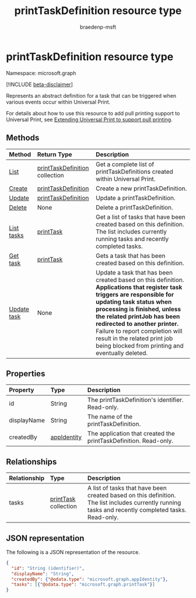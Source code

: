 ﻿---
title: printTaskDefinition resource type
description: Represents a task that can be triggered when various events occur within Universal Print.
author: braedenp-msft
localization_priority: Normal
ms.prod: universal-print
doc_type: resourcePageType
---

# printTaskDefinition resource type

Namespace: microsoft.graph

[!INCLUDE [beta-disclaimer](../../includes/beta-disclaimer.md)]

Represents an abstract definition for a task that can be triggered when various events occur within Universal Print.

For details about how to use this resource to add pull printing support to Universal Print, see [Extending Universal Print to support pull printing](/graph/universal-print-concept-overview#extending-universal-print-to-support-pull-printing).

## Methods

| Method                                                   | Return Type                                              | Description                                                                                                                                                                                                                                                                                                                                                                |
| :------------------------------------------------------- | :------------------------------------------------------- | :------------------------------------------------------------------------------------------------------------------------------------------------------------------------------------------------------------------------------------------------------------------------------------------------------------------------------------------------------------------------- |
| [List](../api/print-list-taskdefinitions.md)             | [printTaskDefinition](printtaskdefinition.md) collection | Get a complete list of printTaskDefinitions created within Universal Print.                                                                                                                                                                                                                                                                                                |
| [Create](../api/print-post-taskdefinitions.md)           | [printTaskDefinition](printtaskdefinition.md)            | Create a new printTaskDefinition.                                                                                                                                                                                                                                                                                                                                          |
| [Update](../api/print-update-taskdefinition.md)          | [printTaskDefinition](printtaskdefinition.md)            | Update a printTaskDefinition.                                                                                                                                                                                                                                                                                                                                              |
| [Delete](../api/print-delete-taskdefinition.md)          | None                                                     | Delete a printTaskDefinition.                                                                                                                                                                                                                                                                                                                                              |
| [List tasks](../api/printtaskdefinition-list-tasks.md)   | [printTask](printtask.md)                                | Get a list of tasks that have been created based on this definition. The list includes currently running tasks and recently completed tasks.                                                                                                                                                                                                                               |
| [Get task](../api/printtask-get.md)                      | [printTask](printtask.md)                                | Gets a task that has been created based on this definition.                                                                                                                                                                                                                                                                                                                |
| [Update task](../api/printtaskdefinition-update-task.md) | None                                                     | Update a task that has been created based on this definition. **Applications that register task triggers are responsible for updating task status when processing is finished, unless the related printJob has been redirected to another printer.** Failure to report completion will result in the related print job being blocked from printing and eventually deleted. |

## Properties

| Property    | Type                          | Description                                                      |
| :---------- | :---------------------------- | :--------------------------------------------------------------- |
| id          | String                        | The printTaskDefinition's identifier. Read-only.                 |
| displayName | String                        | The name of the printTaskDefinition.                             |
| createdBy   | [appIdentity](appidentity.md) | The application that created the printTaskDefinition. Read-only. |

## Relationships

| Relationship | Type                                 | Description                                                                                                                                         |
| :----------- | :----------------------------------- | :-------------------------------------------------------------------------------------------------------------------------------------------------- |
| tasks        | [printTask](printtask.md) collection | A list of tasks that have been created based on this definition. The list includes currently running tasks and recently completed tasks. Read-only. |

## JSON representation

The following is a JSON representation of the resource.

<!-- {
  "blockType": "resource",
  "optionalProperties": [

  ],
  "@odata.type": "microsoft.graph.printTaskDefinition",
  "keyProperty": "id",
  "baseType":"microsoft.graph.entity"
}-->

```json
{
  "id": "String (identifier)",
  "displayName": "String",
  "createdBy": {"@odata.type": "microsoft.graph.appIdentity"},
  "tasks": [{"@odata.type": "microsoft.graph.printTask"}]
}

```

<!-- uuid: 8fcb5dbc-d5aa-4681-8e31-b001d5168d79
2015-10-25 14:57:30 UTC -->

<!-- {
  "type": "#page.annotation",
  "description": "printTaskDefinition resource",
  "keywords": "",
  "section": "documentation",
  "tocPath": ""
}-->
